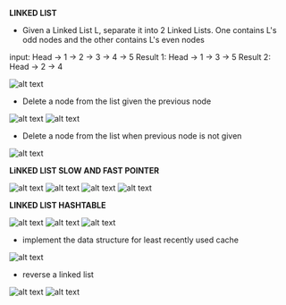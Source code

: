 **LINKED LIST**

- Given a Linked List L, separate it into 2 Linked Lists. One contains L's odd nodes and the other contains L's even nodes

input: Head -> 1 -> 2 -> 3 -> 4 -> 5
Result 1: Head -> 1 -> 3 -> 5
Result 2: Head -> 2 -> 4

![alt text](images/linkedlist_1.png "Title")

- Delete a node from the list given the previous node

![alt text](images/linkedlist_2.png "Title")
![alt text](images/linkedlist_3.png "Title")


- Delete a node from the list when previous node is not given

![alt text](images/linkedlist_4.png "Title")

**LiNKED LIST SLOW AND FAST POINTER**

![alt text](images/linkedlist_5.png "Title")
![alt text](images/linkedlist_6.png "Title")
![alt text](images/linkedlist_7.png "Title")
![alt text](images/linkedlist_8.png "Title")


**LINKED LIST HASHTABLE**

![alt text](images/linked_hash_table.png "Title")
![alt text](images/linked_hash_table_lru1.png "Title")
![alt text](images/linked_hash_table_lru2.png "Title")

- implement the data structure for least recently used cache

![alt text](images/linked_list_9.png "Title")

- reverse a linked list

![alt text](images/linked_list_reverse.png "Title")
![alt text](images/linked_list_palindrome.png "Title")
